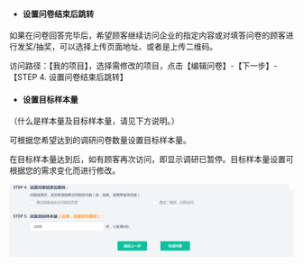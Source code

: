 * #### 设置问卷结束后跳转

如果在问卷回答完毕后，希望顾客继续访问企业的指定内容或对填答问卷的顾客进行发奖/抽奖，可以选择上传页面地址、或者是上传二维码。

访问路径：【我的项目】，选择需修改的项目，点击【编辑问卷】-【下一步】-【STEP 4.  设置问卷结束后跳转】



* #### 设置目标样本量

（什么是样本量及目标样本量，请见下方说明。）

可根据您希望达到的调研问卷数量设置目标样本量。

在目标样本量达到后，如有顾客再次访问，即显示调研已暂停。目标样本量设置可根据您的需求变化而进行修改。

![](/assets/WX20181227-135133.png)

